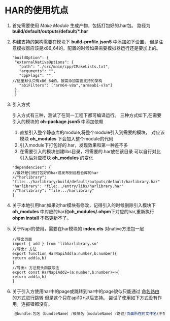 # HAR的使用坑点

1. 首先需要使用 *Make Module* 生成产物，包括打包好的.har包。
   路径为 **build/default/outputs/default/*.har**
2. 构建支持的架构需要在模块下 **build-profile.json5** 中添加如下设置，
   但是注意模拟器应该是x86_64的。配置的时候如果需要模拟器运行还是要加上的。
   ```
   "buildOption": {
    "externalNativeOptions": {
      "path": "./src/main/cpp/CMakeLists.txt",
      "arguments": "",
      "cppFlags": "",
   //这里默认只有x86_64的，按需添加需要支持的架构
      "abiFilters": ["arm64-v8a","armeabi-v7a"]
    },
    }
    ``` 
3. 引入方式

   引入方式有三种，测试了在同一工程下都可编译运行。
   三种方式如下,在需要引入的模块的 **oh-package.json5** 中添加依赖
    1. 直接引入整个静态库的module,将整个module引入到需要的模块，
       对应该模块 **oh_modules** 下会加入整个module的代码
    2. 引入module下打包好的.har，发现效果和第一种差不多
    3. 在需要引入的模块创建libs目录，将需要的.har放在该目录
       可以自行对比引入后对应模块 **oh_modules** 的变化
    ```
   "dependencies": {
    //最好是引用打包好的har或发布到远程仓库的har
    //"harlibrary": "file:../harlibrary/build/default/outputs/default/harlibrary.har"
    "harlibrary": "file:../entry/libs/harlibrary.har"
    //"harlibrary": "file:../harlibrary"
    }
   ```
4. 关于本地引用har,如果对har模块有修改，记得引入的时候删除引入模块下 **oh_modules**
   中对应的har和**oh_modules/.ohpm**下对应的har,重新执行 **ohpm install** 不然更新不了。
5. 关于Napi的使用，需要在har模块的 **index.ets** 对native方法包一层
   ```
   //导出页面
   import { add } from 'libharlibrary.so'
   //导出c 方法
   export function HarNapiAdd(a:number,b:number){
   return add(a,b)
   }
   //导出c 方法箭头函数写法
   export const HarNapiAdd2=(a:number,b:number)=>{
   return add(a,b)
   }
   ```
6. 关于引入方使用har中的page或跳转到har中的page貌似只能通过
   [命名路由](https://gitee.com/openharmony/docs/blob/master/zh-cn/application-dev/ui/arkts-routing.md#%E5%91%BD%E5%90%8D%E8%B7%AF%E7%94%B1)
   的方式进行跳转
   但是这个只在api10+以后支持。
   尝试了使用如下方式没有作用，连报错都没有。
   ```typescript
    @bundle:包名（bundleName）/模块名（moduleName）/路径/页面所在的文件名(不加.ets后缀)'   
   ```